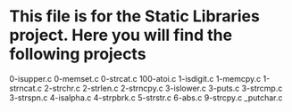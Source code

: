 # This file is for the Static Libraries project. Here you will find the following projects

0-isupper.c
0-memset.c
0-strcat.c
100-atoi.c
1-isdigit.c
1-memcpy.c
1-strncat.c
2-strchr.c
2-strlen.c
2-strncpy.c
3-islower.c
3-puts.c
3-strcmp.c
3-strspn.c
4-isalpha.c
4-strpbrk.c
5-strstr.c
6-abs.c
9-strcpy.c
_putchar.c
